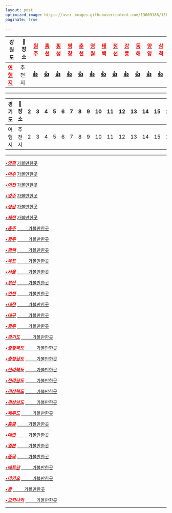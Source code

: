```yaml
---
layout: post
optimized_image: https://user-images.githubusercontent.com/13609186/158834851-5c5d7736-001b-448d-8bb6-eb99f2f16233.jpg
paginate: true

---
```


 |강원도|🚗장소|[<span style="color:red">**원주**</span>](https://www.google.co.kr/maps/search/%EC%9B%90%EC%A3%BC+%EA%B0%80%EB%B3%BC%EB%A7%8C%ED%95%9C%EA%B3%B3/@37.3247229,127.7790401,11z/data=!3m1!4b1?hl=ko)|[<span style="color:red">**홍천**</span>](https://www.google.co.kr/maps/search/%ED%99%8D%EC%B2%9C+%EA%B0%80%EB%B3%BC%EB%A7%8C%ED%95%9C%EA%B3%B3/@37.3246839,127.3586331,9z/data=!3m1!4b1?hl=ko)|[<span style="color:red">**횡성**</span>](https://www.google.co.kr/maps/search/%ED%9A%A1%EC%84%B1+%EA%B0%80%EB%B3%BC%EB%A7%8C%ED%95%9C%EA%B3%B3/@37.3237663,127.3586083,9z/data=!3m1!4b1?hl=ko)|[<span style="color:red">**평창**</span>](https://www.google.co.kr/maps/search/%ED%8F%89%EC%B0%BD+%EA%B0%80%EB%B3%BC%EB%A7%8C%ED%95%9C%EA%B3%B3/@37.3233076,127.3585959,9z/data=!3m1!4b1?hl=ko)|[<span style="color:red">**춘천**</span>](https://www.google.co.kr/maps/search/%EC%B6%98%EC%B2%9C+%EA%B0%80%EB%B3%BC%EB%A7%8C%ED%95%9C%EA%B3%B3/@37.888358,127.5335459,11z/data=!3m1!4b1?hl=ko)|[<span style="color:red">**영월**</span>](https://www.google.co.kr/maps/search/%EC%98%81%EC%9B%94+%EA%B0%80%EB%B3%BC%EB%A7%8C%ED%95%9C%EA%B3%B3/@37.2457477,128.2937645,11z/data=!3m1!4b1?hl=ko)|[<span style="color:red">**태백**</span>](https://www.google.co.kr/maps/search/%ED%83%9C%EB%B0%B1+%EA%B0%80%EB%B3%BC%EB%A7%8C%ED%95%9C%EA%B3%B3/@37.1618458,128.9156719,12z/data=!3m1!4b1?hl=ko)|[<span style="color:red">**정선**</span>](https://www.google.co.kr/maps/search/%EC%A0%95%EC%84%A0+%EA%B0%80%EB%B3%BC%EB%A7%8C%ED%95%9C%EA%B3%B3/@36.9456494,127.2751513,9z/data=!3m1!4b1?hl=ko)|[<span style="color:red">**강릉**</span>](https://www.google.co.kr/maps/search/%EA%B0%95%EB%A6%89+%EA%B0%80%EB%B3%BC%EB%A7%8C%ED%95%9C%EA%B3%B3/@37.7644856,128.7354302,11z/data=!3m1!4b1?hl=ko)|[<span style="color:red">**동해**</span>](https://www.google.co.kr/maps/search/%EB%8F%99%ED%95%B4+%EA%B0%80%EB%B3%BC%EB%A7%8C%ED%95%9C%EA%B3%B3/@37.5060683,129.0124964,12z/data=!3m1!4b1?hl=ko)|[<span style="color:red">**양양**</span>](https://www.google.co.kr/maps/search/%EC%96%91%EC%96%91+%EA%B0%80%EB%B3%BC%EB%A7%8C%ED%95%9C%EA%B3%B3/@37.505943,128.5205042,9z/data=!3m1!4b1?hl=ko)|[<span style="color:red">**삼척**</span>](https://www.google.co.kr/maps/search/%EC%82%BC%EC%B2%99+%EA%B0%80%EB%B3%BC%EB%A7%8C%ED%95%9C%EA%B3%B3/@37.3539465,129.0380614,11z/data=!3m1!4b1?hl=ko)|
  |---|---|---|---|---|---|---|---|---|---|---|---|---|---|
  |[<span style="color:red">**여행지**</span>](https://www.google.co.kr/maps/search/%EA%B0%95%EC%9B%90%EB%8F%84+%EA%B0%80%EB%B3%BC%EB%A7%8C%ED%95%9C%EA%B3%B3/@37.6835335,128.1752779,8.35z?hl=ko)|추천지|[**👍**](https://fn3995.tistory.com/122)|[**👍**](https://fn3995.tistory.com/82)|[**👍**](https://fafa-mama.tistory.com/18)|[**👍**](https://fn3995.tistory.com/45)|[**👍**](https://fn3995.tistory.com/78)|[**👍**](https://lifeee.tistory.com/3296)|[**👍**](https://fn3995.tistory.com/42)|[**👍**](https://09832091.tistory.com/114)|[**👍**](https://leejh0624.tistory.com/244)|[**👍**](https://lifeee.tistory.com/3291)|[**👍**](https://lifeee.tistory.com/3295)|[**👍**](https://09832091.tistory.com/81)

---

 |경기도|🚗장소| 2| 3 | 4 | 5 | 6 | 7 | 8 | 9 | 10 | 11 | 12 | 13 | 14 | 15 | 16 | 17 | 18 |
 |---  |---   |---|---|---|---|---|---|---|---|--- |--- |--- |--- |--- |--- |--- |--- |--- |
 |여행지|추천지|  2| 3 | 4 | 5 | 6 | 7 | 8 | 9 | 10 | 11 | 12 | 13 | 14 | 15 | 16 | 17 | 18 |

---

[<span style="color:red">***▪양평***</span>](https://www.google.co.kr/maps/search/%EC%96%91%ED%8F%89+%EA%B0%80%EB%B3%BC%EB%A7%8C%ED%95%9C%EA%B3%B3/@37.5437159,127.3257859,11z/data=!3m1!4b1?hl=ko)
[가볼만한곳](https://fn3995.tistory.com/43)
<br>

[<span style="color:red">***▪여주***</span>](https://www.google.co.kr/maps/search/%EC%97%AC%EC%A3%BC+%EA%B0%80%EB%B3%BC%EB%A7%8C%ED%95%9C%EA%B3%B3/@37.5444739,127.3257844,11z/data=!3m1!4b1?hl=ko)
[가볼만한곳](https://fn3995.tistory.com/54)


[<span style="color:red">***▪이천***</span>](https://www.google.co.kr/maps/search/%EC%9D%B4%EC%B2%9C+%EA%B0%80%EB%B3%BC%EB%A7%8C%ED%95%9C%EA%B3%B3/@37.2199974,127.3210605,11z/data=!3m1!4b1?hl=ko)
[가볼만한곳](https://fn3995.tistory.com/140)


[<span style="color:red">***▪양주***</span>](https://www.google.co.kr/maps/search/%EC%96%91%EC%A3%BC+%EA%B0%80%EB%B3%BC%EB%A7%8C%ED%95%9C%EA%B3%B3/@37.2199617,126.9006532,9z/data=!3m1!4b1?hl=ko)
[가볼만한곳](https://fn3995.tistory.com/55)


[<span style="color:red">***▪성남***</span>](https://www.google.co.kr/maps/search/%EC%84%B1%EB%82%A8+%EA%B0%80%EB%B3%BC%EB%A7%8C%ED%95%9C%EA%B3%B3/@37.5308595,127.1392314,10.54z?hl=ko)
[가볼만한곳](https://lifeee.tistory.com/3038)


[<span style="color:red">***▪제천***</span>](https://www.google.co.kr/maps/search/%EC%A0%9C%EC%B2%9C+%EA%B0%80%EB%B3%BC%EB%A7%8C%ED%95%9C%EA%B3%B3/@37.1617371,128.4252181,9z/data=!3m1!4b1?hl=ko)
[가볼만한곳](https://brunch.co.kr/@hotelscomkr/786)


[<span style="color:red">***▪충주***</span>](https://www.google.co.kr/maps/search/%EC%B6%A9%EC%A3%BC+%EA%B0%80%EB%B3%BC%EB%A7%8C%ED%95%9C%EA%B3%B3/@36.9456745,127.6868236,10.9z?hl=ko)
[&nbsp;&nbsp;&nbsp;&nbsp;&nbsp;&nbsp;&nbsp;&nbsp;&nbsp;가볼만한곳](https://fn3995.tistory.com/165) <br>


[<span style="color:red">***▪광주***</span>](https://www.google.co.kr/maps/search/%EA%B4%91%EC%A3%BC+%EA%B0%80%EB%B3%BC%EB%A7%8C%ED%95%9C%EA%B3%B3/@35.1788104,126.8265345,12z/data=!3m1!4b1?hl=koo)
[&nbsp;&nbsp;&nbsp;&nbsp;&nbsp;&nbsp;&nbsp;&nbsp;&nbsp;가볼만한곳](https://secondlive.tistory.com/167) <br>


[<span style="color:red">***▪평택***</span>](https://www.google.co.kr/maps/search/%ED%8F%89%ED%83%9D+%EA%B0%80%EB%B3%BC%EB%A7%8C%ED%95%9C%EA%B3%B3/@37.0117043,126.832387,11z/data=!3m1!4b1?hl=ko)
[&nbsp;&nbsp;&nbsp;&nbsp;&nbsp;&nbsp;&nbsp;&nbsp;&nbsp;가볼만한곳](https://brunch.co.kr/@hotelscomkr/930) <br>


[<span style="color:red">***▪목포***</span>](https://www.google.co.kr/maps/search/%EB%AA%A9%ED%8F%AC+%EA%B0%80%EB%B3%BC%EB%A7%8C%ED%95%9C%EA%B3%B3/@34.7932677,126.3614459,13z/data=!3m1!4b1?hl=ko)
[&nbsp;&nbsp;&nbsp;&nbsp;&nbsp;&nbsp;&nbsp;&nbsp;&nbsp;가볼만한곳](https://fn3995.tistory.com/166) <br>


[<span style="color:red">***▪서울***</span>](https://www.google.co.kr/maps/search/%EC%84%9C%EC%9A%B8+%EA%B0%80%EB%B3%BC%EB%A7%8C%ED%95%9C%EA%B3%B3/@37.5512611,126.9484458,10.46z?hl=ko)
[&nbsp;&nbsp;&nbsp;&nbsp;&nbsp;&nbsp;&nbsp;&nbsp;&nbsp;가볼만한곳](https://leejh0624.tistory.com/342) <br>


[<span style="color:red">***▪부산***</span>](https://www.google.co.kr/maps/search/%EB%B6%80%EC%82%B0+%EA%B0%80%EB%B3%BC%EB%A7%8C%ED%95%9C%EA%B3%B3/@35.1875697,128.8982296,11z/data=!3m1!4b1?hl=ko)
[&nbsp;&nbsp;&nbsp;&nbsp;&nbsp;&nbsp;&nbsp;&nbsp;&nbsp;가볼만한곳](https://m.blog.naver.com/foresten/221940423433) <br>


[<span style="color:red">***▪인천***</span>](https://www.google.co.kr/maps/search/%EC%9D%B8%EC%B2%9C+%EA%B0%80%EB%B3%BC%EB%A7%8C%ED%95%9C%EA%B3%B3/@37.4005613,126.3198489,10z/data=!3m1!4b1?hl=ko)
[&nbsp;&nbsp;&nbsp;&nbsp;&nbsp;&nbsp;&nbsp;&nbsp;&nbsp;가볼만한곳](https://leejh0624.tistory.com/341) <br>


[<span style="color:red">***▪대전***</span>](https://www.google.co.kr/maps/search/%EB%8C%80%EC%A0%84+%EA%B0%80%EB%B3%BC%EB%A7%8C%ED%95%9C%EA%B3%B3/@36.2897191,127.2623212,11z/data=!3m1!4b1?hl=ko)
[&nbsp;&nbsp;&nbsp;&nbsp;&nbsp;&nbsp;&nbsp;&nbsp;&nbsp;가볼만한곳](https://secondlive.tistory.com/116) <br>


[<span style="color:red">***▪대구***</span>](https://www.google.co.kr/maps/search/%EB%8C%80%EA%B5%AC+%EA%B0%80%EB%B3%BC%EB%A7%8C%ED%95%9C%EA%B3%B3/@35.8469781,128.3975811,11z/data=!3m1!4b1?hl=ko)
[&nbsp;&nbsp;&nbsp;&nbsp;&nbsp;&nbsp;&nbsp;&nbsp;&nbsp;가볼만한곳](https://fn3995.tistory.com/129) <br>


[<span style="color:red">***▪광주***</span>](https://www.google.co.kr/maps/search/%EA%B4%91%EC%A3%BC+%EA%B0%80%EB%B3%BC%EB%A7%8C%ED%95%9C%EA%B3%B3/@35.17867,126.8265346,12z/data=!3m1!4b1?hl=ko)
[&nbsp;&nbsp;&nbsp;&nbsp;&nbsp;&nbsp;&nbsp;&nbsp;&nbsp;가볼만한곳](https://goodtrip.tistory.com/208) <br>


[<span style="color:red">***▪경기도***</span>](https://www.google.co.kr/maps/search/%EA%B2%BD%EA%B8%B0%EB%8F%84+%EA%B0%80%EB%B3%BC%EB%A7%8C%ED%95%9C%EA%B3%B3/@37.2707019,127.7808669,8z?hl=ko)
[&nbsp;&nbsp;&nbsp;&nbsp;&nbsp;&nbsp;&nbsp;&nbsp;&nbsp;가볼만한곳](https://leejh0624.tistory.com/365) <br>


[<span style="color:red">***▪충청북도***</span>](https://www.google.co.kr/maps/search/%EC%B6%A9%EC%B2%AD%EB%B6%81%EB%8F%84+%EA%B0%80%EB%B3%BC%EB%A7%8C%ED%95%9C%EA%B3%B3/@36.7436013,127.4022985,9z?hl=ko)
[&nbsp;&nbsp;&nbsp;&nbsp;&nbsp;&nbsp;&nbsp;&nbsp;&nbsp;가볼만한곳](https://iso76navercom.tistory.com/343) <br>


[<span style="color:red">***▪충청남도***</span>](https://www.google.co.kr/maps/search/%EC%B6%A9%EC%B2%AD%EB%82%A8%EB%8F%84+%EA%B0%80%EB%B3%BC%EB%A7%8C%ED%95%9C%EA%B3%B3/@36.9902028,126.3326132,9z?hl=ko)
[&nbsp;&nbsp;&nbsp;&nbsp;&nbsp;&nbsp;&nbsp;&nbsp;&nbsp;가볼만한곳](https://summari.tistory.com/22) <br>


[<span style="color:red">***▪전라북도***</span>](https://www.google.co.kr/maps/search/%EC%A0%84%EB%9D%BC%EB%B6%81%EB%8F%84+%EA%B0%80%EB%B3%BC%EB%A7%8C%ED%95%9C%EA%B3%B3/@35.7551745,126.5606284,9z/data=!3m1!4b1?hl=ko)
[&nbsp;&nbsp;&nbsp;&nbsp;&nbsp;&nbsp;&nbsp;&nbsp;&nbsp;가볼만한곳](https://leesooryun46.tistory.com/24) <br>


[<span style="color:red">***▪전라남도***</span>](https://www.google.co.kr/maps/search/%EC%A0%84%EB%9D%BC%EB%82%A8%EB%8F%84+%EA%B0%80%EB%B3%BC%EB%A7%8C%ED%95%9C%EA%B3%B3/@36.9676662,124.642176,7z/data=!3m1!4b1?hl=ko)
[&nbsp;&nbsp;&nbsp;&nbsp;&nbsp;&nbsp;&nbsp;&nbsp;&nbsp;가볼만한곳](https://lifeee.tistory.com/3181) <br>


[<span style="color:red">***▪경상북도***</span>](https://www.google.co.kr/maps/search/%EA%B2%BD%EC%83%81%EB%B6%81%EB%8F%84+%EA%B0%80%EB%B3%BC%EB%A7%8C%ED%95%9C%EA%B3%B3/@35.3557638,128.097335,8.73z?hl=ko)
[&nbsp;&nbsp;&nbsp;&nbsp;&nbsp;&nbsp;&nbsp;&nbsp;&nbsp;가볼만한곳](https://lifeee.tistory.com/3125) <br>


[<span style="color:red">***▪경상남도***</span>](https://www.google.co.kr/maps/search/%EA%B2%BD%EC%83%81%EB%82%A8%EB%8F%84+%EA%B0%80%EB%B3%BC%EB%A7%8C%ED%95%9C%EA%B3%B3/@35.4287347,128.1288258,9z?hl=ko)
[&nbsp;&nbsp;&nbsp;&nbsp;&nbsp;&nbsp;&nbsp;&nbsp;&nbsp;가볼만한곳](https://brunch.co.kr/@hotelscomkr/1207) <br>





[<span style="color:red">***▪제주도***</span>](https://www.google.co.kr/maps/search/%EC%A0%9C%EC%A3%BC%EB%8F%84+%EA%B0%80%EB%B3%BC%EB%A7%8C%ED%95%9C%EA%B3%B3/@33.3839327,126.3043129,10z/data=!3m1!4b1?hl=ko)
[&nbsp;&nbsp;&nbsp;&nbsp;&nbsp;&nbsp;&nbsp;&nbsp;&nbsp;가볼만한곳](https://leejh0624.tistory.com/226) <br>


[<span style="color:red">***▪홍콩***</span>](https://www.google.co.kr/maps/search/%ED%99%8D%EC%BD%A9+%EA%B0%80%EB%B3%BC%EB%A7%8C%ED%95%9C%EA%B3%B3/@22.2680897,113.9165258,11z/data=!3m1!4b1?hl=ko)
[&nbsp;&nbsp;&nbsp;&nbsp;&nbsp;&nbsp;&nbsp;&nbsp;&nbsp;가볼만한곳](https://kr.hotels.com/go/hong-kong/best-hong-kong-things-to-do) <br>


[<span style="color:red">***▪대만***</span>](https://www.google.co.kr/maps/search/%EB%8C%80%EB%A7%8C+%EA%B0%80%EB%B3%BC%EB%A7%8C%ED%95%9C%EA%B3%B3/@24.0258016,121.0667741,7.62z?hl=ko)
[&nbsp;&nbsp;&nbsp;&nbsp;&nbsp;&nbsp;&nbsp;&nbsp;&nbsp;가볼만한곳](https://taiwanreview.tistory.com/entry/%EC%BD%94%EB%A1%9C%EB%82%98-%ED%92%80%EB%A6%AC%EB%A9%B4-%EA%B0%80%EC%9E%A5-%EB%A8%BC%EC%A0%80-%EA%B0%80%EA%B3%A0-%EC%8B%B6%EC%9D%80-%EB%8C%80%EB%A7%8C-%EC%97%AC%ED%96%89%EC%A7%80-TOP-10) <br>


[<span style="color:red">***▪일본***</span>](https://www.google.co.kr/maps/search/%EC%9D%BC%EB%B3%B8+%EA%B0%80%EB%B3%BC%EB%A7%8C%ED%95%9C%EA%B3%B3/@35.2909998,136.2880759,6.54z?hl=ko)
[&nbsp;&nbsp;&nbsp;&nbsp;&nbsp;&nbsp;&nbsp;&nbsp;&nbsp;가볼만한곳](https://twophones.tistory.com/357) <br>


[<span style="color:red">***▪중국***</span>](https://www.google.co.kr/maps/search/%EC%A4%91%EA%B5%AD+%EA%B0%80%EB%B3%BC%EB%A7%8C%ED%95%9C%EA%B3%B3/@31.8361993,85.837528,4z/data=!3m1!4b1?hl=ko)
[&nbsp;&nbsp;&nbsp;&nbsp;&nbsp;&nbsp;&nbsp;&nbsp;&nbsp;가볼만한곳](https://studycli.org/ko/travel-china/best-places-to-visit-in-china/) <br>


[<span style="color:red">***▪베트남***</span>](https://www.google.co.kr/maps/search/%EB%B2%A0%ED%8A%B8%EB%82%A8+%EA%B0%80%EB%B3%BC%EB%A7%8C%ED%95%9C%EA%B3%B3/@16.4859075,104.9781861,6z?hl=ko)
[&nbsp;&nbsp;&nbsp;&nbsp;&nbsp;&nbsp;&nbsp;&nbsp;&nbsp;가볼만한곳](https://leejh0624.tistory.com/185) <br>


[<span style="color:red">***▪마카오***</span>](https://www.google.co.kr/maps/search/%EB%A7%88%EC%B9%B4%EC%98%A4+%EA%B0%80%EB%B3%BC%EB%A7%8C%ED%95%9C%EA%B3%B3/@22.1633365,113.5104519,13z/data=!3m1!4b1?hl=ko) [&nbsp;&nbsp;&nbsp;&nbsp;&nbsp;&nbsp;&nbsp;&nbsp;&nbsp;가볼만한곳](https://m.blog.naver.com/tnwlsdl702/221396465141) <br>


[<span style="color:red">***▪괌***</span>](https://www.google.co.kr/maps/search/%EA%B4%8C+%EA%B0%80%EB%B3%BC%EB%A7%8C%ED%95%9C%EA%B3%B3/@13.4744138,144.6184012,11z/data=!3m1!4b1?hl=ko) [&nbsp;&nbsp;&nbsp;&nbsp;&nbsp;&nbsp;&nbsp;&nbsp;&nbsp;가볼만한곳](https://overseastriplab.tistory.com/11) <br>



[<span style="color:red">***▪오카나와***</span>](https://www.google.co.kr/maps/search/%EC%98%A4%EC%B9%B4%EB%82%98%EC%99%80+%EA%B0%80%EB%B3%BC%EB%A7%8C%ED%95%9C%EA%B3%B3/@26.4042412,127.5685466,10z/data=!3m1!4b1?hl=ko) [&nbsp;&nbsp;&nbsp;&nbsp;&nbsp;&nbsp;&nbsp;&nbsp;&nbsp;가볼만한곳](https://leejh0624.tistory.com/217) <br>


---

